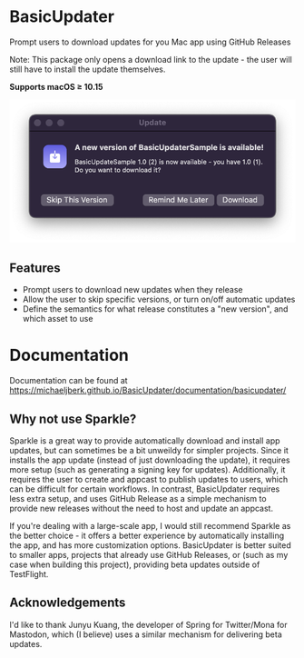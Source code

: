 # BasicUpdater

Prompt users to download updates for you Mac app using GitHub Releases

Note: This package only opens a download link to the update - the user will still have to install the update themselves.  

**Supports macOS ≥ 10.15**

![](Sources/BasicUpdater/BasicUpdater.docc/BasicUpdateWindow.png)


## Features

- Prompt users to download new updates when they release
- Allow the user to skip specific versions, or turn on/off automatic updates 
- Define the semantics for what release constitutes a "new version", and which asset to use

# Documentation
Documentation can be found at https://michaeljberk.github.io/BasicUpdater/documentation/basicupdater/


## Why not use Sparkle?
Sparkle is a great way to provide automatically download and install app updates, but can sometimes be a bit unweildy for simpler projects. Since it installs the app update (instead of just downloading the update), it requires more setup (such as generating a signing key for updates). Additionally, it requires the user to create and appcast to publish updates to users, which can be difficult for certain workflows. In contrast, BasicUpdater requires less extra setup, and uses GitHub Release as a simple mechanism to provide new releases without the need to host and update an appcast. 

If you're dealing with a large-scale app, I would still recommend Sparkle as the better choice - it offers a better experience by automatically installing the app, and has more customization options. BasicUpdater is better suited to smaller apps, projects that already use GitHub Releases, or (such as my case when building this project), providing beta updates outside of TestFlight. 

## Acknowledgements
I'd like to thank Junyu Kuang, the developer of Spring for Twitter/Mona for Mastodon, which (I believe) uses a similar mechanism for delivering beta updates.
